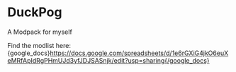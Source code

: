 # DuckPog
A Modpack for myself

Find the modlist here:
{google_docs}https://docs.google.com/spreadsheets/d/1e6rGXiG4jkO6euXeMRfApIdRgPHmUJd3yfJDJSASnjk/edit?usp=sharing{/google_docs}
